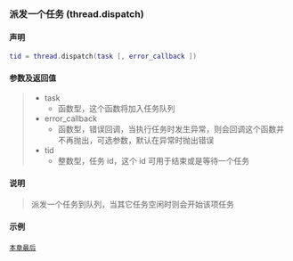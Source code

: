 ### 派发一个任务 (**thread\.dispatch**)


#### 声明
```lua
tid = thread.dispatch(task [, error_callback ])
```


#### 参数及返回值
> - task
>   - 函数型，这个函数将加入任务队列
> - error\_callback
>   - 函数型，错误回调，当执行任务时发生异常，则会回调这个函数并不再抛出，可选参数，默认在异常时抛出错误
> - tid
>   - 整数型，任务 id，这个 id 可用于结束或是等待一个任务


#### 说明
> 派发一个任务到队列，当其它任务空闲时则会开始该项任务  


#### 示例  
[`本章最后`](/Handbook/thread/README.md)  

